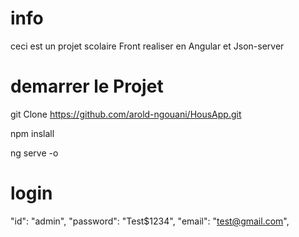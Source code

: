 # info 
ceci est un projet scolaire Front realiser en Angular et Json-server

# demarrer le Projet 

git Clone https://github.com/arold-ngouani/HousApp.git

npm inslall

ng serve -o

# login
"id": "admin",
"password": "Test$1234",
"email": "test@gmail.com",
